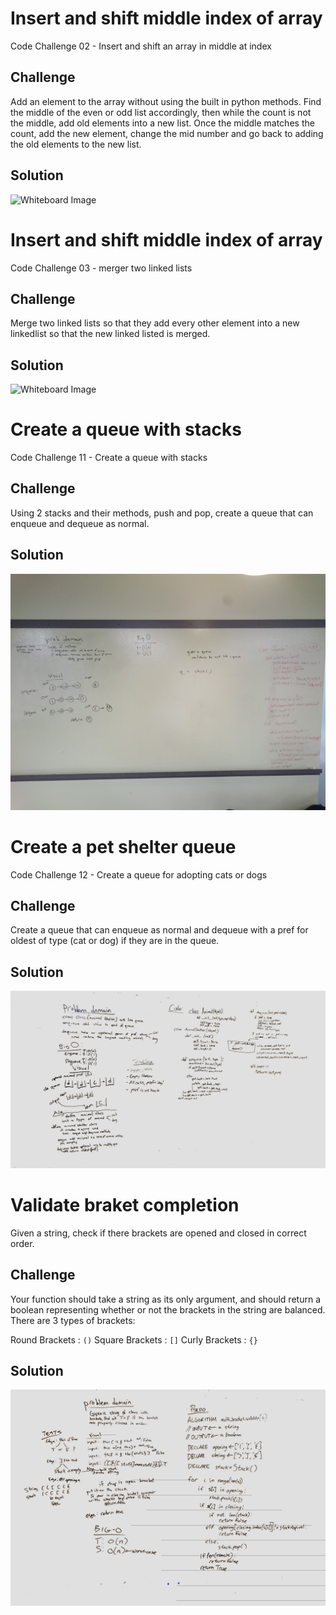# Insert and shift middle index of array
Code Challenge 02 - Insert and shift an array in middle at index

## Challenge
Add an element to the array without using the built in python methods. Find the middle of the even or odd list accordingly, then while the count is not the middle, add old elements into a new list. Once the middle matches the count, add the new element, change the mid number and go back to adding the old elements to the new list. 

## Solution
![Whiteboard Image](../../assets/array_shift.jpg)

# Insert and shift middle index of array
Code Challenge 03 - merger two linked lists

## Challenge
Merge two linked lists so that they add every other element into a new linkedlist so that the new linked listed is merged. 

## Solution
![Whiteboard Image](../../assets/ll_merge.jpg)


# Create a queue with stacks
Code Challenge 11 - Create a queue with stacks

## Challenge
Using 2 stacks and their methods, push and pop, create a queue that can enqueue and dequeue as normal. 

## Solution
![Whiteboard Image](../../assets/queue_w_stacks.jpg)

# Create a pet shelter queue
Code Challenge 12 - Create a queue for adopting cats or dogs 

## Challenge
Create a queue that can enqueue as normal and dequeue with a pref for oldest of type (cat or dog) if they are in the queue. 

## Solution
![Whiteboard Image](../../assets/pet_shelter.JPG)

# Validate braket completion
Given a string, check if there brackets are opened and closed in correct order. 

## Challenge
Your function should take a string as its only argument, and should return a boolean representing whether or not the brackets in the string are balanced. There are 3 types of brackets:

Round Brackets : `()`
Square Brackets : `[]`
Curly Brackets : `{}`

## Solution
![Whiteboard Image](../../assets/brakets.jpeg)